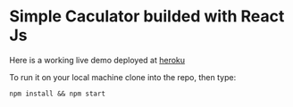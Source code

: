 # Simple Caculator builded with React Js

Here is a working live demo deployed at <a href="https://peaceful-sands-24474.herokuapp.com/">heroku</a>

To run it on your local machine clone into the repo, then type:

```
npm install && npm start

```

